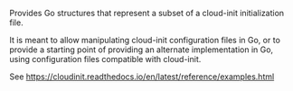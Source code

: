 Provides Go structures that represent a subset of a cloud-init initialization file.

It is meant to allow manipulating cloud-init configuration files in Go,
or to provide a starting point of providing an alternate implementation in Go,
using configuration files compatible with cloud-init.

See https://cloudinit.readthedocs.io/en/latest/reference/examples.html